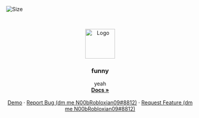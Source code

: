 ![Size](https://img.shields.io/github/repo-size/N00bRobloxian09/SuperiumBOT?style=plastic)


<br />
<p align="center">
  <a href="#">
    <img src="junk/logo.png" alt="Logo" width="80" height="80">
  </a>

  <h3 align="center">funny</h3>

  <p align="center">
    yeah
    <br />
    <a href="#"><strong>Docs »</strong></a>
    <br />
    <br />
    <a href="#">Demo</a>
    ·
    <a href="#">Report Bug (dm me N00bRobloxian09#8812)</a>
    ·
    <a href="#">Request Feature (dm me N00bRobloxian09#8812)</a>
  </p>
</p>


